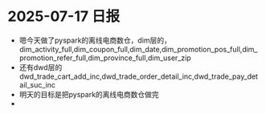 
# 2025-07-17 日报

*  嗯今天做了pyspark的离线电商数仓，dim层的，dim_activity_full,dim_coupon_full,dim_date,dim_promotion_pos_full,dim_promotion_refer_full,dim_province_full,dim_user_zip
*  还有dwd层的 dwd_trade_cart_add_inc,dwd_trade_order_detail_inc,dwd_trade_pay_detail_suc_inc
*  明天的目标是把pyspark的离线电商数仓做完
* 